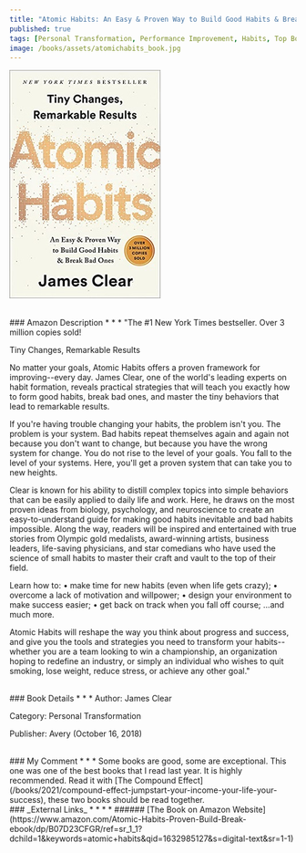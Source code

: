 ```yaml
---
title: "Atomic Habits: An Easy & Proven Way to Build Good Habits & Break Bad Ones"
published: true
tags: [Personal Transformation, Performance Improvement, Habits, Top Book]
image: /books/assets/atomichabits_book.jpg
---
```


![](/books/assets/atomichabits_book.jpg)

<br>
### Amazon Description
* * *
"The #1 New York Times bestseller. Over 3 million copies sold!

Tiny Changes, Remarkable Results

No matter your goals, Atomic Habits offers a proven framework for improving--every day. James Clear, one of the world's leading experts on habit formation, reveals practical strategies that will teach you exactly how to form good habits, break bad ones, and master the tiny behaviors that lead to remarkable results.

If you're having trouble changing your habits, the problem isn't you. The problem is your system. Bad habits repeat themselves again and again not because you don't want to change, but because you have the wrong system for change. You do not rise to the level of your goals. You fall to the level of your systems. Here, you'll get a proven system that can take you to new heights.

Clear is known for his ability to distill complex topics into simple behaviors that can be easily applied to daily life and work. Here, he draws on the most proven ideas from biology, psychology, and neuroscience to create an easy-to-understand guide for making good habits inevitable and bad habits impossible. Along the way, readers will be inspired and entertained with true stories from Olympic gold medalists, award-winning artists, business leaders, life-saving physicians, and star comedians who have used the science of small habits to master their craft and vault to the top of their field.

Learn how to:
  •  make time for new habits (even when life gets crazy);
  •  overcome a lack of motivation and willpower;
  •  design your environment to make success easier;
  •  get back on track when you fall off course;
...and much more.

Atomic Habits will reshape the way you think about progress and success, and give you the tools and strategies you need to transform your habits--whether you are a team looking to win a championship, an organization hoping to redefine an industry, or simply an individual who wishes to quit smoking, lose weight, reduce stress, or achieve any other goal."

<br>
### Book Details
* * *
Author: James Clear

Category: Personal Transformation

Publisher: Avery (October 16, 2018)

<br>
### My Comment
* * *
Some books are good, some are exceptional. This one was one of the best books that I read last year.
It is highly recommended. Read it with [The Compound Effect](/books/2021/compound-effect-jumpstart-your-income-your-life-your-success), these two books should be read together.

<br>
### _External Links_
* * *
* ###### [The Book on Amazon Website](https://www.amazon.com/Atomic-Habits-Proven-Build-Break-ebook/dp/B07D23CFGR/ref=sr_1_1?dchild=1&keywords=atomic+habits&qid=1632985127&s=digital-text&sr=1-1)
